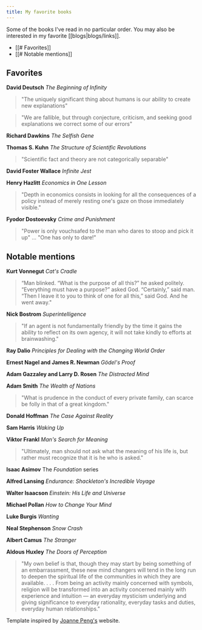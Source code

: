 ```yaml
---
title: My favorite books
---
```

Some of the books I've read in no particular order. You may also be interested in my favorite [[blogs|blogs/links]].

- [[# Favorites]]
- [[# Notable mentions]]
## Favorites

**David Deutsch** *The Beginning of Infinity*
> "The uniquely significant thing about humans is our ability to create new explanations"

> "We are fallible, but through conjecture, criticism, and seeking good explanations we correct some of our errors"

**Richard Dawkins** *The Selfish Gene*

**Thomas S. Kuhn** *The Structure of Scientific Revolutions*
> "Scientific fact and theory are not categorically separable"

**David Foster Wallace** *Infinite Jest*

**Henry Hazlitt** *Economics in One Lesson*
> "Depth in economics consists in looking for all the consequences of a policy instead of merely resting one's gaze on those immediately visible."

**Fyodor Dostoevsky** *Crime and Punishment* 
> "Power is only vouchsafed to the man who dares to stoop and pick it up" ... "One has only to dare!"
## Notable mentions

**Kurt Vonnegut** *Cat's Cradle*
> “Man blinked. “What is the purpose of all this?” he asked politely. “Everything must have a purpose?” asked God. “Certainly,” said man. “Then I leave it to you to think of one for all this,” said God. And he went away."

**Nick Bostrom** *Superintelligence*
> "If an agent is not fundamentally friendly by the time it gains the ability to reflect on its own agency, it will not take kindly to efforts at brainwashing."

**Ray Dalio** *Principles for Dealing with the Changing World Order*

**Ernest Nagel and James R. Newman** *Gödel's Proof*

**Adam Gazzaley and Larry D. Rosen** *The Distracted Mind*

**Adam Smith** *The Wealth of Nations*
> "What is prudence in the conduct of every private family, can scarce be folly in that of a great kingdom."

**Donald Hoffman** *The Case Against Reality*

**Sam Harris** *Waking Up*

**Viktor Frankl** *Man's Search for Meaning*
>"Ultimately, man should not ask what the meaning of his life is, but rather must recognize that it is he who is asked."

**Isaac Asimov** The *Foundation* series

**Alfred Lansing** *Endurance: Shackleton's Incredible Voyage*

**Walter Isaacson** *Einstein: His Life and Universe*

**Michael Pollan** *How to Change Your Mind*

**Luke Burgis** *Wanting*

**Neal Stephenson** *Snow Crash* 

**Albert Camus** *The Stranger*

**Aldous Huxley** *The Doors of Perception*
> "My own belief is that, though they may start by being something of an embarrassment, these new mind changers will tend in the long run to deepen the spiritual life of the communities in which they are available. . . . From being an activity mainly concerned with symbols, religion will be transformed into an activity concerned mainly with experience and intuition — an everyday mysticism underlying and giving significance to everyday rationality, everyday tasks and duties, everyday human relationships."

Template inspired by [Joanne Peng's](https://www.joannepeng.com/lists) website.